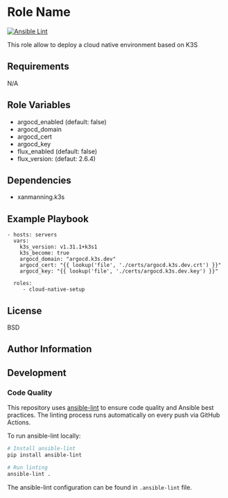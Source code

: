 Role Name
=========

[![Ansible Lint](https://github.com/arnlec/cloud-native-setup/actions/workflows/ansible-lint.yml/badge.svg)](https://github.com/arnlec/cloud-native-setup/actions/workflows/ansible-lint.yml)

This role allow to deploy a cloud native environment based on K3S 

Requirements
------------

N/A

Role Variables
--------------

* argocd_enabled (default: false)
* argocd_domain
* argocd_cert
* argocd_key
* flux_enabled (default: false)
* flux_version: (defaut: 2.6.4)



Dependencies
------------

* xanmanning.k3s

Example Playbook
----------------

    - hosts: servers
      vars:
        k3s_version: v1.31.1+k3s1
        k3s_become: true
        argocd_domain: "argocd.k3s.dev"
        argocd_cert: "{{ lookup('file', './certs/argocd.k3s.dev.crt') }}"
        argocd_key: "{{ lookup('file', './certs/argocd.k3s.dev.key') }}"
      
      roles:
         - cloud-native-setup

License
-------

BSD

Author Information
------------------

## Development

### Code Quality

This repository uses [ansible-lint](https://ansible-lint.readthedocs.io/) to ensure code quality and Ansible best practices. The linting process runs automatically on every push via GitHub Actions.

To run ansible-lint locally:

```bash
# Install ansible-lint
pip install ansible-lint

# Run linting
ansible-lint .
```

The ansible-lint configuration can be found in `.ansible-lint` file.


